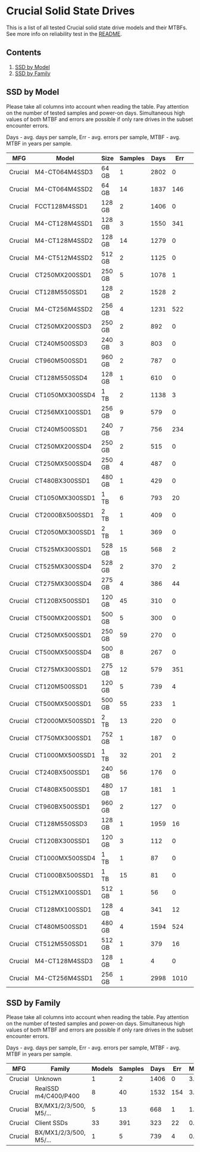 Crucial Solid State Drives
==========================

This is a list of all tested Crucial solid state drive models and their MTBFs. See
more info on reliability test in the [README](https://github.com/bsdhw/SMART).

Contents
--------

1. [ SSD by Model  ](#ssd-by-model)
2. [ SSD by Family ](#ssd-by-family)

SSD by Model
------------

Please take all columns into account when reading the table. Pay attention on the
number of tested samples and power-on days. Simultaneous high values of both MTBF
and errors are possible if only rare drives in the subset encounter errors.

Days - avg. days per sample,
Err  - avg. errors per sample,
MTBF - avg. MTBF in years per sample.

| MFG       | Model              | Size   | Samples | Days  | Err   | MTBF |
|-----------|--------------------|--------|---------|-------|-------|------|
| Crucial   | M4-CT064M4SSD3     | 64 GB  | 1       | 2802  | 0     | 7.68   |
| Crucial   | M4-CT064M4SSD2     | 64 GB  | 14      | 1837  | 146   | 4.88   |
| Crucial   | FCCT128M4SSD1      | 128 GB | 2       | 1406  | 0     | 3.85   |
| Crucial   | M4-CT128M4SSD1     | 128 GB | 3       | 1550  | 341   | 3.57   |
| Crucial   | M4-CT128M4SSD2     | 128 GB | 14      | 1279  | 0     | 3.51   |
| Crucial   | M4-CT512M4SSD2     | 512 GB | 2       | 1125  | 0     | 3.08   |
| Crucial   | CT250MX200SSD1     | 250 GB | 5       | 1078  | 1     | 2.76   |
| Crucial   | CT128M550SSD1      | 128 GB | 2       | 1528  | 2     | 2.62   |
| Crucial   | M4-CT256M4SSD2     | 256 GB | 4       | 1231  | 522   | 2.60   |
| Crucial   | CT250MX200SSD3     | 250 GB | 2       | 892   | 0     | 2.45   |
| Crucial   | CT240M500SSD3      | 240 GB | 3       | 803   | 0     | 2.20   |
| Crucial   | CT960M500SSD1      | 960 GB | 2       | 787   | 0     | 2.16   |
| Crucial   | CT128M550SSD4      | 128 GB | 1       | 610   | 0     | 1.67   |
| Crucial   | CT1050MX300SSD4    | 1 TB   | 2       | 1138  | 3     | 1.62   |
| Crucial   | CT256MX100SSD1     | 256 GB | 9       | 579   | 0     | 1.59   |
| Crucial   | CT240M500SSD1      | 240 GB | 7       | 756   | 234   | 1.49   |
| Crucial   | CT250MX200SSD4     | 250 GB | 2       | 515   | 0     | 1.41   |
| Crucial   | CT250MX500SSD4     | 250 GB | 4       | 487   | 0     | 1.34   |
| Crucial   | CT480BX300SSD1     | 480 GB | 1       | 429   | 0     | 1.18   |
| Crucial   | CT1050MX300SSD1    | 1 TB   | 6       | 793   | 20    | 1.16   |
| Crucial   | CT2000BX500SSD1    | 2 TB   | 1       | 409   | 0     | 1.12   |
| Crucial   | CT2050MX300SSD1    | 2 TB   | 1       | 369   | 0     | 1.01   |
| Crucial   | CT525MX300SSD1     | 528 GB | 15      | 568   | 2     | 0.98   |
| Crucial   | CT525MX300SSD4     | 528 GB | 2       | 370   | 2     | 0.94   |
| Crucial   | CT275MX300SSD4     | 275 GB | 4       | 386   | 44    | 0.91   |
| Crucial   | CT120BX500SSD1     | 120 GB | 45      | 310   | 0     | 0.85   |
| Crucial   | CT500MX200SSD1     | 500 GB | 5       | 300   | 0     | 0.82   |
| Crucial   | CT250MX500SSD1     | 250 GB | 59      | 270   | 0     | 0.74   |
| Crucial   | CT500MX500SSD4     | 500 GB | 8       | 267   | 0     | 0.73   |
| Crucial   | CT275MX300SSD1     | 275 GB | 12      | 579   | 351   | 0.70   |
| Crucial   | CT120M500SSD1      | 120 GB | 5       | 739   | 4     | 0.66   |
| Crucial   | CT500MX500SSD1     | 500 GB | 55      | 233   | 1     | 0.62   |
| Crucial   | CT2000MX500SSD1    | 2 TB   | 13      | 220   | 0     | 0.60   |
| Crucial   | CT750MX300SSD1     | 752 GB | 1       | 187   | 0     | 0.51   |
| Crucial   | CT1000MX500SSD1    | 1 TB   | 32      | 201   | 2     | 0.51   |
| Crucial   | CT240BX500SSD1     | 240 GB | 56      | 176   | 0     | 0.48   |
| Crucial   | CT480BX500SSD1     | 480 GB | 17      | 181   | 1     | 0.47   |
| Crucial   | CT960BX500SSD1     | 960 GB | 2       | 127   | 0     | 0.35   |
| Crucial   | CT128M550SSD3      | 128 GB | 1       | 1959  | 16    | 0.32   |
| Crucial   | CT120BX300SSD1     | 120 GB | 3       | 112   | 0     | 0.31   |
| Crucial   | CT1000MX500SSD4    | 1 TB   | 1       | 87    | 0     | 0.24   |
| Crucial   | CT1000BX500SSD1    | 1 TB   | 15      | 81    | 0     | 0.22   |
| Crucial   | CT512MX100SSD1     | 512 GB | 1       | 56    | 0     | 0.16   |
| Crucial   | CT128MX100SSD1     | 128 GB | 4       | 341   | 12    | 0.14   |
| Crucial   | CT480M500SSD1      | 480 GB | 4       | 1594  | 524   | 0.09   |
| Crucial   | CT512M550SSD1      | 512 GB | 1       | 379   | 16    | 0.06   |
| Crucial   | M4-CT128M4SSD3     | 128 GB | 1       | 4     | 0     | 0.01   |
| Crucial   | M4-CT256M4SSD1     | 256 GB | 1       | 2998  | 1010  | 0.01   |

SSD by Family
-------------

Please take all columns into account when reading the table. Pay attention on the
number of tested samples and power-on days. Simultaneous high values of both MTBF
and errors are possible if only rare drives in the subset encounter errors.

Days - avg. days per sample,
Err  - avg. errors per sample,
MTBF - avg. MTBF in years per sample.

| MFG       | Family                 | Models | Samples | Days  | Err   | MTBF |
|-----------|------------------------|--------|---------|-------|-------|------|
| Crucial   | Unknown                | 1      | 2       | 1406  | 0     | 3.85   |
| Crucial   | RealSSD m4/C400/P400   | 8      | 40      | 1532  | 154   | 3.81   |
| Crucial   | BX/MX1/2/3/500, M5/... | 5      | 13      | 668   | 1     | 1.53   |
| Crucial   | Client SSDs            | 33     | 391     | 323   | 22    | 0.73   |
| Crucial   | BX/MX1/2/3/500, M5/... | 1      | 5       | 739   | 4     | 0.66   |
